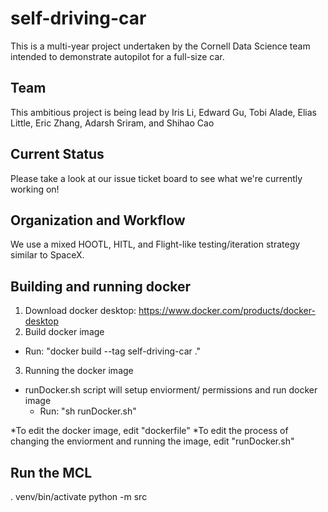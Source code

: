 # self-driving-car
This is a multi-year project undertaken by the Cornell Data Science team intended to demonstrate autopilot for a full-size car.

## Team
This ambitious project is being lead by Iris Li, Edward Gu, Tobi Alade, Elias Little, Eric Zhang, Adarsh Sriram, and Shihao Cao

## Current Status
Please take a look at our issue ticket board to see what we're currently working on!

## Organization and Workflow
We use a mixed HOOTL, HITL, and Flight-like testing/iteration strategy similar to SpaceX.

## Building and running docker
1. Download docker desktop: https://www.docker.com/products/docker-desktop
2. Build docker image
  - Run: "docker build --tag self-driving-car ."
3. Running the docker image
  - runDocker.sh script will setup enviorment/ permissions and run docker image
    - Run: "sh runDocker.sh"

*To edit the docker image, edit "dockerfile" 
*To edit the process of changing the enviorment and running the image, edit "runDocker.sh"

## Run the MCL

. venv/bin/activate
python -m src